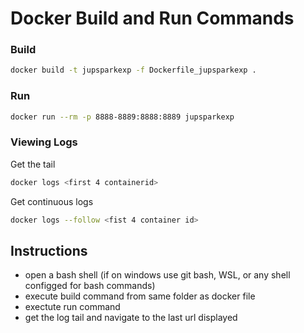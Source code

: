 # Docker Build and Run Commands

### Build

```bash
docker build -t jupsparkexp -f Dockerfile_jupsparkexp .
```

### Run

```bash
docker run --rm -p 8888-8889:8888:8889 jupsparkexp 
```

### Viewing Logs

Get the tail
```bash
docker logs <first 4 containerid>
```

Get continuous logs

```bash
docker logs --follow <fist 4 container id>
```

## Instructions

- open a bash shell (if on windows use git bash, WSL, or any shell configged for bash commands)
- execute build command from same folder as docker file
- exectute run command
- get the log tail and navigate to the last url displayed

